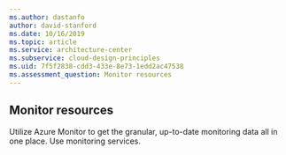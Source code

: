 ```yaml
---
ms.author: dastanfo
author: david-stanford
ms.date: 10/16/2019
ms.topic: article
ms.service: architecture-center
ms.subservice: cloud-design-principles
ms.uid: 7f5f2838-cdd3-433e-8e73-1edd2ac47538
ms.assessment_question: Monitor resources
---
```

## Monitor resources

Utilize Azure Monitor to get the granular, up-to-date monitoring data all in one place. Use monitoring services.
